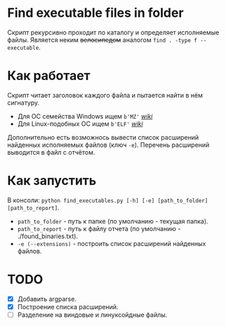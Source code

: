 # Find executable files in folder

Скрипт рекурсивно проходит по каталогу и определяет исполняемые файлы.
Является неким ~~велосипедом~~ аналогом `find . -type f --executable`.

# Как работает
Скрипт читает заголовок каждого файла и пытается найти в нём сигнатуру.
- Для ОС семейства Windows ищем `b'MZ'` *[wiki](https://ru.wikipedia.org/wiki/Portable_Executable#.D0.A1.D0.B8.D0.B3.D0.BD.D0.B0.D1.82.D1.83.D1.80.D0.B0)*
- Для Linux-подобных ОС ищем `b'ELF'` *[wiki](https://en.wikipedia.org/wiki/Executable_and_Linkable_Format)*

Дополнительно есть возможнось вывести список расширений найденных исполняемых файлов (ключ `-e`).
Перечень расширений выводится в файл с отчётом.

# Как запустить
В консоли:
`python find_executables.py [-h] [-e] [path_to_folder] [path_to_report]`.
- `path_to_folder`	- путь к папке (по умолчанию - текущая папка).
- `path_to_report`	- путь к файлу отчета (по умолчанию - ./found_binaries.txt).
- `-e (--extensions)`	- построить список расширений найденных файлов.

# TODO
- [x] Добавить argparse.
- [x] Построение списка расширений.
- [ ] Разделение на виндовые и линуксойдные файлы.
